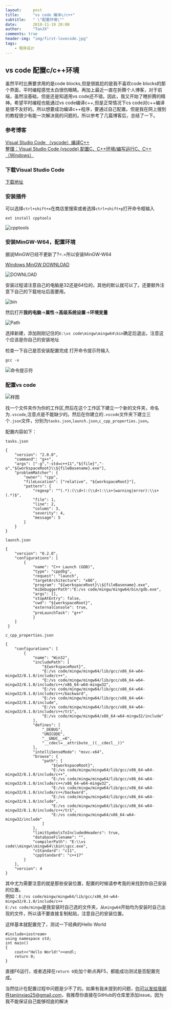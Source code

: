 ```yaml
---
layout:     post
title:      "vs code 编译c/c++"
subtitle:   " \"配置环境\""
date:       2018-11-19 20:00
author:     "TanJX"
comments: true
header-img: "img/first-lovecode.jpg"
tags:
    - 程序设计
---
```


## vs code 配置c/c++环境

虽然平时比赛要求用的是code  blocks,但是很尴尬的是我不喜欢code blocks的那个界面，平时编程感觉太白很伤眼睛。再加上最近一直在折腾个人博客，对于前端，虽然没基础，但是还是知道用vs code还不错。因此，我又开始了瞎折腾的精神。希望平时编程也能通过vs code编译c++,但是正常情况下cs code对c++编译是很不友好的。所以想要成功编译c++程序，要通过自己配置。但是我在网上搜到的教程很少有能一次解决我的问题的。所以参考了几篇博客后，总结了一下。

### 参考博客<br>
[Visual Studio Code （vscode）编译C++](https://www.cnblogs.com/lkpp/p/vscode-cpp.html)<br>
[整理：Visual Studio Code (vscode) 配置C、C++环境/编写运行C、C++（Windows）](https://blog.csdn.net/bat67/article/details/76095813)

### 下载Visual Studio Code

[下载地址](https://code.visualstudio.com/Download)

### 安装插件

可以选择```ctrl+shift+x```在商店里搜索或者选择```ctrl+shift+p```打开命令框输入

```
ext install cpptools
```

![cpptools](/img/in_post/cpptools.png)

### 安装MinGW-W64，配置环境

据说MinGW已经不更新了?=.=所以安装MinGW-W64

[Windows MinGW DOWNLOAD](https://sourceforge.net/projects/mingw-w64/)

![DOWNLOAD](/img/in_post/MinGW-W64.png)

安装过程请注意自己的电脑是32还是64位的，其他的默认就可以了。还要额外注意下自己的下载地址后面要用。

![bin](/img/in_post/mingw-bin.png)

然后打开**我的电脑**->**属性**->**高级系统设置**->**环境变量**

![Path](/img/in_post/path.png)

选择新建，添加刚刚记住的```E:\vs code\mingw\mingw64\bin```确定后退出，注意这个应该是你自己的安装地址

检查一下自己是否安装配置完成
打开命令提示符输入

```
gcc -v
```

![命令提示符](/img/in_post/命令提示符.png)


### 配置vs code

![样图](/img/in_post/vscode-example.png)

找一个文件夹作为你的工作区,然后在这个工作区下建立一个新的文件夹，命名为```.vscode```,注意点是不能缺少的。然后在你建立的```.vscode```文件夹下建立三个```.json```文件，分别为```tasks.json```,```launch.json```,```c_cpp_properties.json```。

配置内容如下：

```tasks.json```

```
{
    "version": "2.0.0",
    "command": "g++",
    "args": ["-g","-std=c++11","${file}","-o","${workspaceRoot}\\${fileBasename}.exe"],
    "problemMatcher": {
        "owner": "cpp",
        "fileLocation": ["relative", "${workspaceRoot}"],
        "pattern": {
            "regexp": "^(.*):(\\d+):(\\d+):\\s+(warning|error):\\s+(.*)$",
            "file": 1,
            "line": 2,
            "column": 3,
            "severity": 4,
            "message": 5
        }
    }
}
```

```launch.json```

```
{
    "version": "0.2.0",
    "configurations": [
        {
            "name": "C++ Launch (GDB)",                
            "type": "cppdbg",                         
            "request": "launch",                        
            "targetArchitecture": "x86",                
            "program": "${workspaceRoot}\\${fileBasename}.exe",                 
            "miDebuggerPath":"E:/vs code/mingw/mingw64/bin/gdb.exe", 
            "args": [],     
            "stopAtEntry": false,                  
            "cwd": "${workspaceRoot}",                  
            "externalConsole": true,                  
            "preLaunchTask": "g++"　　                  
            }
    ]
 }
```

```c_cpp_properties.json```

```
{
    "configurations": [
        {
            "name": "Win32",
            "includePath": [
                "${workspaceRoot}",
                "E:/vs code/mingw/mingw64/lib/gcc/x86_64-w64-mingw32/8.1.0/include/c++",
                "E:/vs code/mingw/mingw64/lib/gcc/x86_64-w64-mingw32/8.1.0/include/c++/x86_64-w64-mingw32",
                "E:/vs code/mingw/mingw64/lib/gcc/x86_64-w64-mingw32/8.1.0/include/c++/backward",
                "E:/vs code/mingw/mingw64/lib/gcc/x86_64-w64-mingw32/8.1.0/include",
                "E:/vs code/mingw/mingw64/lib/gcc/x86_64-w64-mingw32/8.1.0/include/c++/tr1",
                "E:/vs code/mingw/mingw64/x86_64-w64-mingw32/include"
            ],
            "defines": [
                "_DEBUG",
                "UNICODE",
                "__GNUC__=6",
                "__cdecl=__attribute__((__cdecl__))"
            ],
            "intelliSenseMode": "msvc-x64",
            "browse": {
                "path": [
                    "${workspaceRoot}",
                    "E:/vs code/mingw/mingw64/lib/gcc/x86_64-w64-mingw32/8.1.0/include/c++",
                    "E:/vs code/mingw/mingw64/lib/gcc/x86_64-w64-mingw32/8.1.0/include/c++/x86_64-w64-mingw32",
                    "E:/vs code/mingw/mingw64/lib/gcc/x86_64-w64-mingw32/8.1.0/include/c++/backward",
                    "E:/vs code/mingw/mingw64/lib/gcc/x86_64-w64-mingw32/8.1.0/include",
                    "E:/vs code/mingw/mingw64/lib/gcc/x86_64-w64-mingw32/8.1.0/include/c++/tr1",
                    "E:/vs code/mingw/mingw64/x86_64-w64-mingw32/include"
                ]
            },
            "limitSymbolsToIncludedHeaders": true,
            "databaseFilename": "",
            "compilerPath": "E:\\vs code\\mingw\\mingw64\\bin\\gcc.exe",
            "cStandard": "c11",
            "cppStandard": "c++17"
        }
    ],
    "version": 4
}
```

其中尤为需要注意的就是那些安装位置，配置的时候请参考我的来找到你自己安装的位置。<br>
例如：```E:/vs code/mingw/mingw64/lib/gcc/x86_64-w64-mingw32/8.1.0/include/c++```<br>
```E:/vs code/mingw```是我安装时自己选的文件夹，从```mingw64```开始均为安装时自己出现的文件，所以请不要直接复制粘贴，注意自己的安装位置。

这样基本就配置完了，测试一下经典的Hello World

```
#include<iostream>
using namespace std;
int main()
{
    cout<<"Hello World!"<<endl;
    return 0;
}
```

直接F6运行，或者选择在```return 0```处加个断点再F5，都能成功测试是否配置完成。

当然估计在配置过程中问题是少不了的。如果有我未提到的问题，你可以发给我邮件tanjinxiao25@gmail.com，我推荐你直接在GitHub的仓库里添加issue。因为我不能保证自己能够彻底的解决